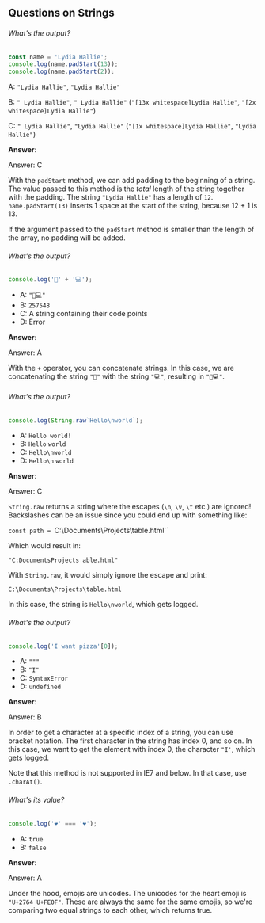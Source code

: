 ## Questions on Strings

###### What's the output?

```js
const name = 'Lydia Hallie';
console.log(name.padStart(13));
console.log(name.padStart(2));
```

A: `"Lydia Hallie"`, `"Lydia Hallie"`

B: `" Lydia Hallie"`, `" Lydia Hallie"` (`"[13x whitespace]Lydia Hallie"`, `"[2x whitespace]Lydia Hallie"`)

C: `" Lydia Hallie"`, `"Lydia Hallie"` (`"[1x whitespace]Lydia Hallie"`, `"Lydia Hallie"`)

**Answer**:

Answer: C

With the `padStart` method, we can add padding to the beginning of a string. The value passed to this method is the *total* length of the string together with the padding. The string `"Lydia Hallie"` has a length of `12`. `name.padStart(13)` inserts 1 space at the start of the string, because 12 + 1 is 13.

If the argument passed to the `padStart` method is smaller than the length of the array, no padding will be added.





###### What's the output?

```js
console.log('🥑' + '💻');
```



- A: `"🥑💻"`
- B: `257548`
- C: A string containing their code points
- D: Error

**Answer**:

Answer: A

With the `+` operator, you can concatenate strings. In this case, we are concatenating the string `"🥑"` with the string `"💻"`, resulting in `"🥑💻"`.





###### What's the output?

```js
console.log(String.raw`Hello\nworld`);
```

- A: `Hello world!`
- B: `Hello` 
     `world`
- C: `Hello\nworld`
- D: `Hello\n` 
      `world`

**Answer**:

Answer: C

`String.raw` returns a string where the escapes (`\n`, `\v`, `\t` etc.) are ignored! Backslashes can be an issue since you could end up with something like:

`const path = `C:\Documents\Projects\table.html``

Which would result in:

`"C:DocumentsProjects able.html"`

With `String.raw`, it would simply ignore the escape and print:

`C:\Documents\Projects\table.html`

In this case, the string is `Hello\nworld`, which gets logged.





###### What's the output?

```js
console.log('I want pizza'[0]);
```

- A: `"""`
- B: `"I"`
- C: `SyntaxError`
- D: `undefined`

**Answer**:

Answer: B

In order to get a character at a specific index of a  string, you can use bracket notation. The first character in the string  has index 0, and so on. In this case, we want to get the element with  index 0, the character `"I'`, which gets logged.

Note that this method is not supported in IE7 and below. In that case, use `.charAt()`.



###### What's its value?

```js
console.log('❤️' === '❤️');
```

- A: `true`
- B: `false`

**Answer**:

Answer: A

Under the hood, emojis are unicodes. The unicodes for the heart emoji is `"U+2764 U+FE0F"`. These are always the same for the same emojis, so we're comparing two equal strings to each other, which returns true.